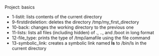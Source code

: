 Project: basics
- 1-listit: lists contents of the current directory
- 9-firstdirdeletion: deletes the directory /tmp/my_first_directory
- 10-back: changes the working directory to the previous one
- 11-lists: lists all files (including hidden) of ., .., and /boot in long format
- 12-file_type: prints the type of /tmp/iamafile using the file command
- 13-symbolic_link: creates a symbolic link named __ls__ to /bin/ls in the current directory
